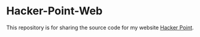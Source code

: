 # Hacker-Point-Web
This repository is for sharing the source code for my website [Hacker Point](https://hacker-point.com).
